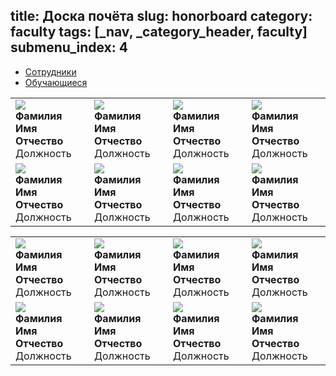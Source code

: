 title: Доска почёта
slug: honorboard
category: faculty
tags: [_nav, _category_header, faculty]
submenu_index: 4
---

<ul class="nav nav-tabs" id="honor-board-tab">
  <li class="active"><a href="#staff" data-toggle="tab">Сотрудники</a></li>
  <li><a href="#students" data-toggle="tab">Обучающиеся</a></li>
</ul>
 
<div class="tab-content">
  <div class="tab-pane active" id="staff">
    <table class="honor-table">
      <tr>
        <td>
          <img src="http://placehold.it/200x300">
          <br><b>Фамилия Имя Отчество</b>
          <br>Должность
        </td>
        <td>
          <img src="http://placehold.it/200x300">
          <br><b>Фамилия Имя Отчество</b>
          <br>Должность
        </td>
        <td>
          <img src="http://placehold.it/200x300">
          <br><b>Фамилия Имя Отчество</b>
          <br>Должность
        </td>
        <td>
          <img src="http://placehold.it/200x300">
          <br><b>Фамилия Имя Отчество</b>
          <br>Должность
        </td>
      </tr>
      <tr>
        <td>
          <img src="http://placehold.it/200x300">
          <br><b>Фамилия Имя Отчество</b>
          <br>Должность
        </td>
        <td>
          <img src="http://placehold.it/200x300">
          <br><b>Фамилия Имя Отчество</b>
          <br>Должность
        </td>
        <td>
          <img src="http://placehold.it/200x300">
          <br><b>Фамилия Имя Отчество</b>
          <br>Должность
        </td>
        <td>
          <img src="http://placehold.it/200x300">
          <br><b>Фамилия Имя Отчество</b>
          <br>Должность
        </td>
      </tr>
    </table>
  </div>
  <div class="tab-pane" id="students">
    <table class="honor-table">
      <tr>
        <td>
          <img src="http://placehold.it/200x300">
          <br><b>Фамилия Имя Отчество</b>
          <br>Должность
        </td>
        <td>
          <img src="http://placehold.it/200x300">
          <br><b>Фамилия Имя Отчество</b>
          <br>Должность
        </td>
        <td>
          <img src="http://placehold.it/200x300">
          <br><b>Фамилия Имя Отчество</b>
          <br>Должность
        </td>
        <td>
          <img src="http://placehold.it/200x300">
          <br><b>Фамилия Имя Отчество</b>
          <br>Должность
        </td>
      </tr>
      <tr>
        <td>
          <img src="http://placehold.it/200x300">
          <br><b>Фамилия Имя Отчество</b>
          <br>Должность
        </td>
        <td>
          <img src="http://placehold.it/200x300">
          <br><b>Фамилия Имя Отчество</b>
          <br>Должность
        </td>
        <td>
          <img src="http://placehold.it/200x300">
          <br><b>Фамилия Имя Отчество</b>
          <br>Должность
        </td>
        <td>
          <img src="http://placehold.it/200x300">
          <br><b>Фамилия Имя Отчество</b>
          <br>Должность
        </td>
      </tr>
    </table>
  </div>
</div>